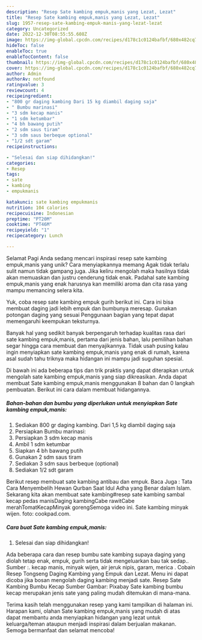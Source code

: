 ```yaml
---
description: "Resep Sate kambing empuk,manis yang Lezat, Lezat"
title: "Resep Sate kambing empuk,manis yang Lezat, Lezat"
slug: 1957-resep-sate-kambing-empuk-manis-yang-lezat-lezat
category: Uncategorized
date: 2022-12-30T08:55:55.608Z
image: https://img-global.cpcdn.com/recipes/d178c1c0124bafbf/680x482cq70/sate-kambing-empukmanis-foto-resep-utama.jpg
hideToc: false
enableToc: true
enableTocContent: false
thumbnail: https://img-global.cpcdn.com/recipes/d178c1c0124bafbf/680x482cq70/sate-kambing-empukmanis-foto-resep-utama.jpg
cover: https://img-global.cpcdn.com/recipes/d178c1c0124bafbf/680x482cq70/sate-kambing-empukmanis-foto-resep-utama.jpg
author: Admin
authorAv: notfound
ratingvalue: 3
reviewcount: 4
recipeingredient:
- "800 gr daging kambing Dari 15 kg diambil daging saja"
- " Bumbu marinasi"
- "3 sdm kecap manis"
- "1 sdm ketumbar"
- "4 bh bawang putih"
- "2 sdm saus tiram"
- "3 sdm saus berbeque optional"
- "1/2 sdt garam"
recipeinstructions:

- "Selesai dan siap dihidangkan!"
categories:
- Resep
tags:
- sate
- kambing
- empukmanis

katakunci: sate kambing empukmanis 
nutrition: 104 calories
recipecuisine: Indonesian
preptime: "PT20M"
cooktime: "PT46M"
recipeyield: "1"
recipecategory: Lunch

---
```



Selamat Pagi Anda sedang mencari inspirasi resep sate kambing empuk,manis yang unik? Cara menyiapkannya memang Agak tidak terlalu sulit namun tidak gampang juga. Jika keliru mengolah maka hasilnya tidak akan memuaskan dan justru cenderung tidak enak. Padahal sate kambing empuk,manis yang enak harusnya kan memiliki aroma dan cita rasa yang mampu memancing selera kita.


Yuk, coba resep sate kambing empuk gurih berikut ini. Cara ini bisa membuat daging jadi lebih empuk dan bumbunya meresap. Gunakan potongan daging yang sesuai Penggunaan bagian yang tepat dapat memengaruhi keempukan teksturnya.

Banyak hal yang sedikit banyak berpengaruh terhadap kualitas rasa dari sate kambing empuk,manis, pertama dari jenis bahan, lalu pemilihan bahan segar hingga cara membuat dan menyajikannya. Tidak usah pusing kalau ingin menyiapkan sate kambing empuk,manis yang enak di rumah, karena asal sudah tahu triknya maka hidangan ini mampu jadi suguhan spesial.


Di bawah ini ada beberapa tips dan trik praktis yang dapat diterapkan untuk mengolah sate kambing empuk,manis yang siap dikreasikan. Anda dapat membuat Sate kambing empuk,manis menggunakan 8 bahan dan 0 langkah pembuatan. Berikut ini cara dalam membuat hidangannya.

<!--inarticleads1-->

##### Bahan-bahan dan bumbu yang diperlukan untuk menyiapkan Sate kambing empuk,manis:

1. Sediakan 800 gr daging kambing. Dari 1,5 kg diambil daging saja
1. Persiapkan  Bumbu marinasi:
1. Persiapkan 3 sdm kecap manis
1. Ambil 1 sdm ketumbar
1. Siapkan 4 bh bawang putih
1. Gunakan 2 sdm saus tiram
1. Sediakan 3 sdm saus berbeque (optional)
1. Sediakan 1/2 sdt garam


Berikut resep membuat sate kambing antibau dan empuk. Baca Juga : Tata Cara Menyembelih Hewan Qurban Saat Idul Adha yang Benar dalam Islam. Sekarang kita akan membuat sate kambing#resep sate kambing sambal kecap pedas manisDaging kambingCabe rawitCabe merahTomatKecapMinyak gorengSemoga video ini. Sate kambing minyak wijen. foto: cookpad.com. 

<!--inarticleads2-->

##### Cara buat Sate kambing empuk,manis:


1. Selesai dan siap dihidangkan!

Ada beberapa cara dan resep bumbu sate kambing supaya daging yang diolah tetap enak, empuk, gurih serta tidak mengeluarkan bau tak sedap.. Sumber :. kecap manis, minyak wijen, air jeruk nipis, garam, merica . Cobain Resep Tongseng Daging Kambing yang Empuk dan Lezat. Menu ini dapat dicoba jika bosan mengolah daging kambing menjadi sate. Resep Sate Kambing Bumbu Kecap Sumber Gambar: Pixabay Sate kambing bumbu kecap merupakan jenis sate yang paling mudah ditemukan di mana-mana. 

Terima kasih telah menggunakan resep yang kami tampilkan di halaman ini. Harapan kami, olahan Sate kambing empuk,manis yang mudah di atas dapat membantu anda menyiapkan hidangan yang lezat untuk keluarga/teman ataupun menjadi inspirasi dalam berjualan makanan. Semoga bermanfaat dan selamat mencoba!
